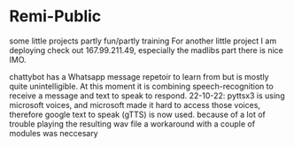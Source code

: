 # Remi-Public

some little projects partly fun/partly training
For another little project I am deploying check out 167.99.211.49, especially the madlibs part there is nice IMO.

chattybot has a Whatsapp message repetoir to learn from but is mostly quite unintelligible.
At this moment it is combining speech-recognition to receive a message and text to speak to respond. 
22-10-22: 
pyttsx3 is using microsoft voices, and microsoft made it hard to access those voices, therefore google text to speak (gTTS) is now used.
because of a lot of trouble playing the resulting wav file a workaround with a couple of modules was neccesary